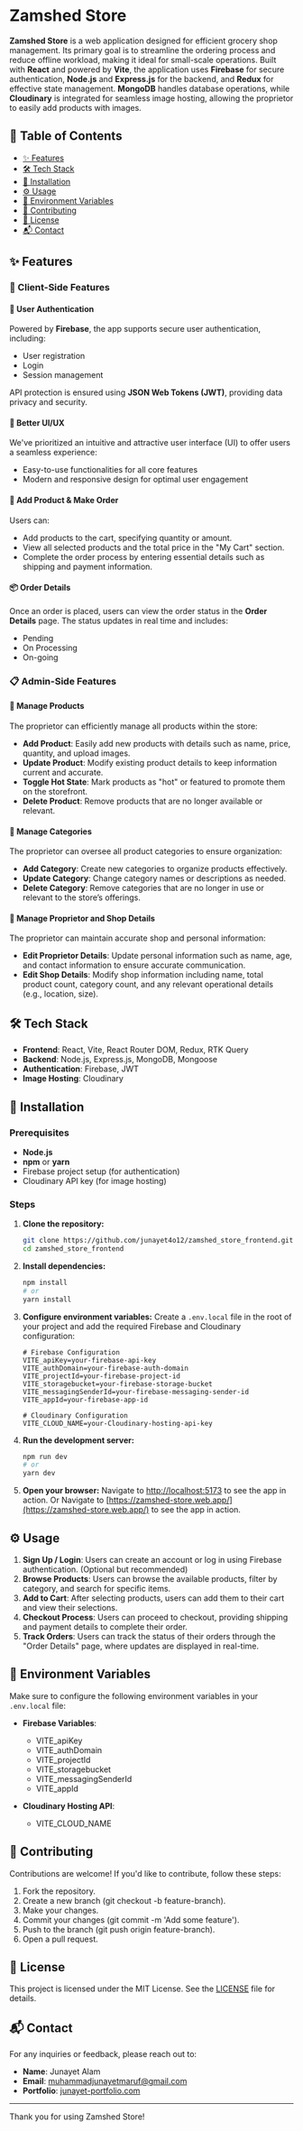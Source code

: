 # Zamshed Store
**Zamshed Store** is a web application designed for efficient grocery shop management. Its primary goal is to streamline the ordering process and reduce offline workload, making it ideal for small-scale operations. Built with **React** and powered by **Vite**, the application uses **Firebase** for secure authentication, **Node.js** and **Express.js** for the backend, and **Redux** for effective state management. **MongoDB** handles database operations, while **Cloudinary** is integrated for seamless image hosting, allowing the proprietor to easily add products with images.

## 📑 Table of Contents
- [✨ Features](#-features)
- [🛠 Tech Stack](#-tech-stack)
- [🚀 Installation](#-installation)
- [⚙️ Usage](#%EF%B8%8F-usage)
- [🔑 Environment Variables](#-environment-variables)
- [🤝 Contributing](#-contributing)
- [📄 License](#-license)
- [📬 Contact](#-contact)

## ✨ Features

### 👥 Client-Side Features

#### 🔐 User Authentication
Powered by **Firebase**, the app supports secure user authentication, including:
- User registration
- Login
- Session management

API protection is ensured using **JSON Web Tokens (JWT)**, providing data privacy and security.

#### 🎨 Better UI/UX
We've prioritized an intuitive and attractive user interface (UI) to offer users a seamless experience:
- Easy-to-use functionalities for all core features
- Modern and responsive design for optimal user engagement

#### 🛒 Add Product & Make Order
Users can:
- Add products to the cart, specifying quantity or amount.
- View all selected products and the total price in the "My Cart" section.
- Complete the order process by entering essential details such as shipping and payment information.

#### 📦 Order Details
Once an order is placed, users can view the order status in the **Order Details** page. The status updates in real time and includes:
- Pending
- On Processing
- On-going

### 📋 Admin-Side Features

#### 🔐 Manage Products
The proprietor can efficiently manage all products within the store:
- **Add Product**: Easily add new products with details such as name, price, quantity, and upload images.
- **Update Product**: Modify existing product details to keep information current and accurate.
- **Toggle Hot State**: Mark products as "hot" or featured to promote them on the storefront.
- **Delete Product**: Remove products that are no longer available or relevant.

#### 🔐 Manage Categories
The proprietor can oversee all product categories to ensure organization:
- **Add Category**: Create new categories to organize products effectively.
- **Update Category**: Change category names or descriptions as needed.
- **Delete Category**: Remove categories that are no longer in use or relevant to the store’s offerings.

#### 🛒 Manage Proprietor and Shop Details
The proprietor can maintain accurate shop and personal information:
- **Edit Proprietor Details**: Update personal information such as name, age, and contact information to ensure accurate communication.
- **Edit Shop Details**: Modify shop information including name, total product count, category count, and any relevant operational details (e.g., location, size).


## 🛠️ Tech Stack
- **Frontend**: React, Vite, React Router DOM, Redux, RTK Query
- **Backend**: Node.js, Express.js, MongoDB, Mongoose
- **Authentication**: Firebase, JWT
- **Image Hosting**: Cloudinary

## 🚀 Installation

### Prerequisites
- **Node.js**
- **npm** or **yarn**
- Firebase project setup (for authentication)
- Cloudinary API key (for image hosting)

### Steps

1. **Clone the repository:**
    ```bash
    git clone https://github.com/junayet4o12/zamshed_store_frontend.git
    cd zamshed_store_frontend
    ```

2. **Install dependencies:**
    ```bash
    npm install
    # or
    yarn install
    ```

3. **Configure environment variables:**
   Create a `.env.local` file in the root of your project and add the required Firebase and Cloudinary configuration:
    ```env
    # Firebase Configuration
    VITE_apiKey=your-firebase-api-key
    VITE_authDomain=your-firebase-auth-domain
    VITE_projectId=your-firebase-project-id
    VITE_storagebucket=your-firebase-storage-bucket
    VITE_messagingSenderId=your-firebase-messaging-sender-id
    VITE_appId=your-firebase-app-id

    # Cloudinary Configuration
    VITE_CLOUD_NAME=your-Cloudinary-hosting-api-key
    ```

4. **Run the development server:**
    ```bash
    npm run dev
    # or
    yarn dev
    ```

5. **Open your browser:**
   Navigate to [http://localhost:5173](http://localhost:5173) to see the app in action.
   Or
   Navigate to [https://zamshed-store.web.app/](https://zamshed-store.web.app/) to see the app in action.

## ⚙️ Usage
1. **Sign Up / Login**: Users can create an account or log in using Firebase authentication. (Optional but recommended)
2. **Browse Products**: Users can browse the available products, filter by category, and search for specific items.
3. **Add to Cart**: After selecting products, users can add them to their cart and view their selections.
4. **Checkout Process**: Users can proceed to checkout, providing shipping and payment details to complete their order.
5. **Track Orders**: Users can track the status of their orders through the "Order Details" page, where updates are displayed in real-time.

## 🔑 Environment Variables
Make sure to configure the following environment variables in your `.env.local` file:

- **Firebase Variables**:
  - VITE_apiKey
  - VITE_authDomain
  - VITE_projectId
  - VITE_storagebucket
  - VITE_messagingSenderId
  - VITE_appId

- **Cloudinary Hosting API**:
  - VITE_CLOUD_NAME

## 🤝 Contributing
Contributions are welcome! If you'd like to contribute, follow these steps:

1. Fork the repository.
2. Create a new branch (git checkout -b feature-branch).
3. Make your changes.
4. Commit your changes (git commit -m 'Add some feature').
5. Push to the branch (git push origin feature-branch).
6. Open a pull request.

## 📄 License
This project is licensed under the MIT License. See the [LICENSE](LICENSE) file for details.

## 📬 Contact
For any inquiries or feedback, please reach out to:

- **Name**: Junayet Alam
- **Email**: muhammadjunayetmaruf@gmail.com
- **Portfolio**: [junayet-portfolio.com](https://junayet-alam-portfolio.vercel.app/)

---

Thank you for using Zamshed Store!
